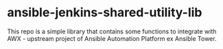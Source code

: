 # ansible-jenkins-shared-utility-lib
This repo is a simple library that contains some functions to integrate with AWX - upstream project of Ansible Automation Platform ex Ansible Tower.
